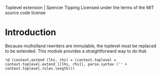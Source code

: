 Toplevel extension | Spencer Tipping
Licensed under the terms of the MIT source code license

# Introduction

Because mulholland rewriters are immutable, the toplevel must be replaced to be extended. This module provides a straightforward way to do that.

    !@ (context.extend (lhs, rhs) = (context.toplevel = context.toplevel.extend [[lhs, rhs]], parse.syntax ('' + context.toplevel.rules.length)))